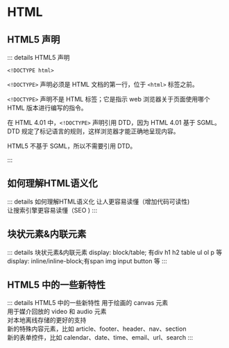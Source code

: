 # HTML

## HTML5 声明

::: details HTML5 声明

`<!DOCTYPE html>`

`<!DOCTYPE>` 声明必须是 HTML 文档的第一行，位于 `<html>` 标签之前。

`<!DOCTYPE>` 声明不是 HTML 标签；它是指示 web 浏览器关于页面使用哪个 HTML 版本进行编写的指令。

在 HTML 4.01 中，`<!DOCTYPE>` 声明引用 DTD，因为 HTML 4.01 基于 SGML。DTD 规定了标记语言的规则，这样浏览器才能正确地呈现内容。

HTML5 不基于 SGML，所以不需要引用 DTD。

:::

## 如何理解HTML语义化

::: details 如何理解HTML语义化
让人更容易读懂（增加代码可读性)  
让搜索引擎更容易读懂（SEO )
:::

## 块状元素&内联元素

::: details 块状元素&内联元素
display: block/table; 有div h1 h2 table ul ol p 等  
display: inline/inline-block;有span img input button 等
:::

## HTML5 中的一些新特性

::: details HTML5 中的一些新特性
用于绘画的 canvas 元素  
用于媒介回放的 video 和 audio 元素  
对本地离线存储的更好的支持  
新的特殊内容元素，比如 article、footer、header、nav、section  
新的表单控件，比如 calendar、date、time、email、url、search
:::
